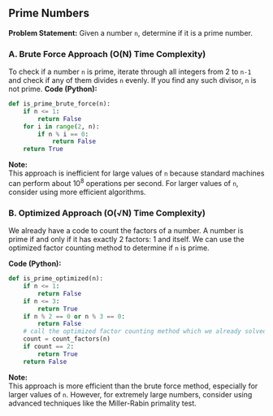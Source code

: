 ## Prime Numbers
**Problem Statement:** Given a number `n`, determine if it is a prime number.

### A. Brute Force Approach (O(N) Time Complexity)

To check if a number `n` is prime, iterate through all integers from 2 to `n-1` and check if any of them divides `n` evenly. If you find any such divisor, `n` is not prime.
**Code (Python):**

```python
def is_prime_brute_force(n):
    if n <= 1:
        return False
    for i in range(2, n):
        if n % i == 0:
            return False
    return True
```

**Note:**  
This approach is inefficient for large values of `n` because standard machines can perform about $10^8$ operations per second. For larger values of `n`, consider using more efficient algorithms.

### B. Optimized Approach (O(√N) Time Complexity)

We already have a code to count the factors of a number. A number is prime if and only if it has exactly 2 factors: 1 and itself. We can use the optimized factor counting method to determine if `n` is prime.

**Code (Python):**

```python
def is_prime_optimized(n):
    if n <= 1:
        return False
    if n <= 3:
        return True
    if n % 2 == 0 or n % 3 == 0:
        return False
    # call the optimized factor counting method which we already solved in the previous problem. file -> counting-factors.py
    count = count_factors(n)
    if count == 2:
        return True
    return False
```

**Note:**  
This approach is more efficient than the brute force method, especially for larger values of `n`. However, for extremely large numbers, consider using advanced techniques like the Miller-Rabin primality test.